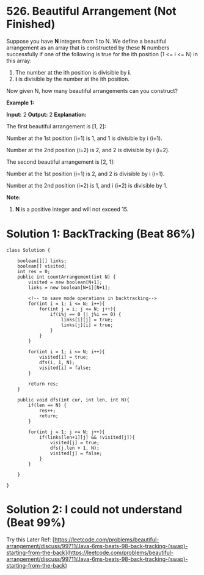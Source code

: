 # 526. Beautiful Arrangement  (Not Finished)
Suppose you have  **N**  integers from 1 to N. We define a beautiful arrangement as an array that is constructed by these  **N**  numbers successfully if one of the following is true for the ith  position (1 <= i <= N) in this array:

1.  The number at the ith  position is divisible by  **i**.
2.  **i**  is divisible by the number at the ith  position.

Now given N, how many beautiful arrangements can you construct?

**Example 1:**

**Input:** 2
**Output:** 2
**Explanation:** 

The first beautiful arrangement is [1, 2]:

Number at the 1st position (i=1) is 1, and 1 is divisible by i (i=1).

Number at the 2nd position (i=2) is 2, and 2 is divisible by i (i=2).

The second beautiful arrangement is [2, 1]:

Number at the 1st position (i=1) is 2, and 2 is divisible by i (i=1).

Number at the 2nd position (i=2) is 1, and i (i=2) is divisible by 1.

**Note:**

1.  **N**  is a positive integer and will not exceed 15.

# Solution 1: BackTracking (Beat 86%)
```
class Solution {
    
    boolean[][] links;
    boolean[] visited;
    int res = 0;
    public int countArrangement(int N) {
        visited = new boolean[N+1];
        links = new boolean[N+1][N+1]; 
        
        <!-- to save mode operations in backtracking-->
        for(int i = 1; i <= N; i++){
            for(int j = i; j <= N; j++){
                if(i%j == 0 || j%i == 0) {
                    links[i][j] = true;
                    links[j][i] = true;
                }
            }
        }
        
        for(int i = 1; i <= N; i++){
            visited[i] = true;
            dfs(i, 1, N);
            visited[i] = false;
        }
        
        return res;
    }
    
    public void dfs(int cur, int len, int N){
        if(len == N) {
            res++;
            return;
        }
        
        for(int j = 1; j <= N; j++){
            if(links[len+1][j] && !visited[j]){
                visited[j] = true;
                dfs(j,len + 1, N);
                visited[j] = false;
            }
        }    
            
    }
    
}
```

# Solution 2:  I could not understand (Beat 99%)
Try this Later
Ref: [https://leetcode.com/problems/beautiful-arrangement/discuss/99711/Java-6ms-beats-98-back-tracking-(swap)-starting-from-the-back](https://leetcode.com/problems/beautiful-arrangement/discuss/99711/Java-6ms-beats-98-back-tracking-(swap)-starting-from-the-back)
